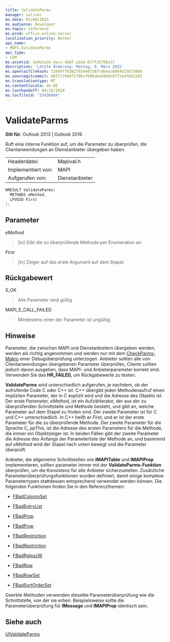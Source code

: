 ```yaml
---
title: ValidateParms
manager: soliver
ms.date: 03/09/2015
ms.audience: Developer
ms.topic: reference
ms.prod: office-online-server
localization_priority: Normal
api_name:
- MAPI.ValidateParms
api_type:
- COM
ms.assetid: 3ede1a35-4acc-4b8f-a1bd-027f35798a37
description: 'Letzte Änderung: Montag, 9. März 2015'
ms.openlocfilehash: f2669f703827924493387c4beac0b64b25672860
ms.sourcegitcommit: 8657170d071f9bcf680aba50b9c07f2a4fb82283
ms.translationtype: MT
ms.contentlocale: de-DE
ms.lasthandoff: 04/28/2019
ms.locfileid: "33436804"
---
```

# <a name="validateparms"></a>ValidateParms

  
  
**Gilt für**: Outlook 2013 | Outlook 2016 
  
Ruft eine interne Funktion auf, um die Parameter zu überprüfen, die Clientanwendungen an Dienstanbieter übergeben haben. 
  
|||
|:-----|:-----|
|Headerdatei:  <br/> |Mapival.h  <br/> |
|Implementiert von:  <br/> |MAPI  <br/> |
|Aufgerufen von:  <br/> |Dienstanbieter  <br/> |
   
```cpp
HRESULT ValidateParms(
  METHODS eMethod,
  LPVOID First
);
```

## <a name="parameters"></a>Parameter

 _eMethod_
  
> [in] Gibt die zu überprüfende Methode per Enumeration an. 
    
 _First_
  
> [in] Zeiger auf das erste Argument auf dem Stapel.
    
## <a name="return-value"></a>Rückgabewert

S_OK 
  
> Alle Parameter sind gültig. 
    
MAPI_E_CALL_FAILED 
  
> Mindestens einer der Parameter ist ungültig.
    
## <a name="remarks"></a>Hinweise

Parameter, die zwischen MAPI und Dienstanbietern übergeben werden, werden als richtig angenommen und werden nur mit dem [CheckParms-Makro](checkparms.md) einer Debugüberprüfung unterzogen. Anbieter sollten alle von Clientanwendungen übergebenen Parameter überprüfen, Clients sollten jedoch davon ausgehen, dass MAPI- und Anbieterparameter korrekt sind. Verwenden Sie das **HR_FAILED,** um Rückgabewerte zu testen. 
  
 **ValidateParms** wird unterschiedlich aufgerufen, je nachdem, ob der aufrufende Code C oder C++ ist. C++ übergibt jeden Methodenaufruf einen impliziten Parameter, der in C explizit wird und die Adresse des Objekts ist.  Der erste  _Parameter, eMethod_, ist ein Aufzählerator, der aus der zu überprüfenden Schnittstelle und Methode besteht, und gibt an, welche Parameter auf dem Stapel zu finden sind. Der zweite Parameter ist für C und C++ unterschiedlich. In C++ heißt er  _First_, und er ist der erste Parameter für die zu überprüfende Methode. Der zweite Parameter für die Sprache C,  _ppThis_, ist die Adresse des ersten Parameters für die Methode, die immer ein Objektzeiger ist. In beiden Fällen gibt der zweite Parameter die Adresse des Anfangs der Parameterliste der Methode an, und basierend auf  _eMethod_ wird der Stapel nach unten bewegt und die Parameter überprüft. 
  
Anbieter, die allgemeine Schnittstellen wie **IMAPITable** und **IMAPIProp** implementieren, sollten parameter immer mit der **ValidateParms-Funktion** überprüfen, um die Konsistenz für alle Anbieter sicherzustellen. Zusätzliche Parameterüberprüfungsfunktionen wurden definiert, damit einige komplexe Parametertypen stattdessen entsprechend verwendet werden können. Die folgenden Funktionen finden Sie in den Referenzthemen: 
  
- [FBadColumnSet](fbadcolumnset.md)
    
- [FBadEntryList](fbadentrylist.md)
    
- [FBadProp](fbadprop.md)
    
- [FBadProp](fbadprop.md)
    
- [FBadRestriction](fbadrestriction.md)
    
- [FBadRestriction](fbadrestriction.md)
    
- [FBadRglpszW](fbadrglpszw.md)
    
- [FBadRow](fbadrow.md)
    
- [FBadRowSet](fbadrowset.md)
    
- [FBadSortOrderSet](fbadsortorderset.md)
    
Geerbte Methoden verwenden dieselbe Parameterüberprüfung wie die Schnittstelle, von der sie erben. Beispielsweise sollte die Parameterüberprüfung für **IMessage** und **IMAPIProp** identisch sein. 
  
## <a name="see-also"></a>Siehe auch



[UlValidateParms](ulvalidateparms.md)

